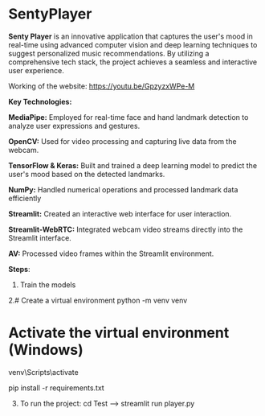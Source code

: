 ﻿# SentyPlayer
**Senty Player** is an innovative application that captures the user's mood in real-time using advanced computer vision and deep learning techniques to suggest personalized music recommendations. By utilizing a comprehensive tech stack, the project achieves a seamless and interactive user experience.

Working of the website: https://youtu.be/GpzyzxWPe-M

**Key Technologies:**

**MediaPipe:** Employed for real-time face and hand landmark detection to analyze user expressions and gestures.

**OpenCV:** Used for video processing and capturing live data from the webcam.

**TensorFlow & Keras:** Built and trained a deep learning model to predict the user's mood based on the detected landmarks.

**NumPy:** Handled numerical operations and processed landmark data efficiently

**Streamlit:** Created an interactive web interface for user interaction.

**Streamlit-WebRTC:** Integrated webcam video streams directly into the Streamlit interface.

**AV:** Processed video frames within the Streamlit environment.

**Steps**:
1. Train the models

2.# Create a virtual environment
python -m venv venv

# Activate the virtual environment (Windows)
venv\Scripts\activate

pip install -r requirements.txt

3. To run the project: cd Test --> streamlit run player.py

